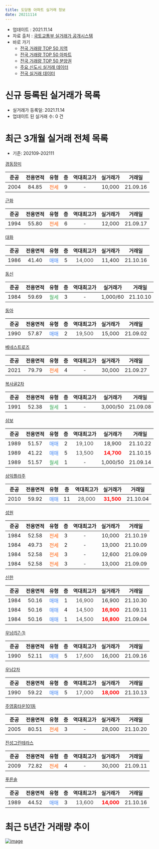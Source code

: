 ```yaml
---
title: 도당동 아파트 실거래 정보
date: 20211114
---
```


* 업데이트 : 2021.11.14
* 자료 출처 : [국토교통부 실거래가 공개시스템](http://rt.molit.go.kr)
* 바로 가기
    * [전국 거래량 TOP 50 지역](https://apt-info.github.io/apt-trade-info/tr)
    * [전국 거래량 TOP 50 아파트](https://apt-info.github.io/apt-trade-info/ta)
    * [전국 거래량 TOP 50 분양권](https://apt-info.github.io/apt-trade-info/tb)
    * [주요 신도시 실거래 데이터](https://apt-info.github.io/apt-trade-info/newtown)
    * [전국 실거래 데이터](https://apt-info.github.io/apt-trade-info/all)



<script async src="https://pagead2.googlesyndication.com/pagead/js/adsbygoogle.js"></script>
<!-- 기본광고 -->
<ins class="adsbygoogle"
     style="display:block"
     data-ad-client="ca-pub-1142216861245946"
     data-ad-slot="4805727019"
     data-ad-format="auto"
     data-full-width-responsive="true"></ins>
<script>
     (adsbygoogle = window.adsbygoogle || []).push({});
</script>


# 신규 등록된 실거래가 목록

* 실거래가 등록일: 2021.11.14
* 업데이트 된 실거래 수: 0 건




<script async src="https://pagead2.googlesyndication.com/pagead/js/adsbygoogle.js"></script>
<!-- 기본광고 -->
<ins class="adsbygoogle"
     style="display:block"
     data-ad-client="ca-pub-1142216861245946"
     data-ad-slot="4805727019"
     data-ad-format="auto"
     data-full-width-responsive="true"></ins>
<script>
     (adsbygoogle = window.adsbygoogle || []).push({});
</script>


# 최근 3개월 실거래 전체 목록
* 기준: 202109-202111


[경동장미](https://search.naver.com/search.naver?query=%EA%B2%BD%EB%8F%99%EC%9E%A5%EB%AF%B8)

|준공|전용면적|유형|층|역대최고가|실거래가|거래일|
|:---:|:---:|:---:|:---:|:---:|:---:|:---:|
|2004|84.85|<span style="color:#FF5A00">전세</span>|9|<span style="color:#444444">-</span>|10,000|21.09.16|

[근화](https://search.naver.com/search.naver?query=%EA%B7%BC%ED%99%94)

|준공|전용면적|유형|층|역대최고가|실거래가|거래일|
|:---:|:---:|:---:|:---:|:---:|:---:|:---:|
|1994|55.80|<span style="color:#FF5A00">전세</span>|6|<span style="color:#444444">-</span>|12,000|21.09.17|

[대화](https://search.naver.com/search.naver?query=%EB%8C%80%ED%99%94)

|준공|전용면적|유형|층|역대최고가|실거래가|거래일|
|:---:|:---:|:---:|:---:|:---:|:---:|:---:|
|1986|41.40|<span style="color:#4285F3">매매</span>|5|<span style="color:#444444">14,000</span>|11,400|21.10.16|

[동신](https://search.naver.com/search.naver?query=%EB%8F%99%EC%8B%A0)

|준공|전용면적|유형|층|역대최고가|실거래가|거래일|
|:---:|:---:|:---:|:---:|:---:|:---:|:---:|
|1984|59.69|<span style="color:#34A853">월세</span>|3|<span style="color:#444444">-</span>|1,000/60|21.10.10|

[동아](https://search.naver.com/search.naver?query=%EB%8F%99%EC%95%84)

|준공|전용면적|유형|층|역대최고가|실거래가|거래일|
|:---:|:---:|:---:|:---:|:---:|:---:|:---:|
|1990|57.87|<span style="color:#4285F3">매매</span>|2|<span style="color:#444444">19,500</span>|15,000|21.09.02|

[베네스트로즈](https://search.naver.com/search.naver?query=%EB%B2%A0%EB%84%A4%EC%8A%A4%ED%8A%B8%EB%A1%9C%EC%A6%88)

|준공|전용면적|유형|층|역대최고가|실거래가|거래일|
|:---:|:---:|:---:|:---:|:---:|:---:|:---:|
|2021|79.79|<span style="color:#FF5A00">전세</span>|4|<span style="color:#444444">-</span>|30,000|21.09.27|

[복사골2차](https://search.naver.com/search.naver?query=%EB%B3%B5%EC%82%AC%EA%B3%A82%EC%B0%A8)

|준공|전용면적|유형|층|역대최고가|실거래가|거래일|
|:---:|:---:|:---:|:---:|:---:|:---:|:---:|
|1991|52.38|<span style="color:#34A853">월세</span>|1|<span style="color:#444444">-</span>|3,000/50|21.09.08|

[삼보](https://search.naver.com/search.naver?query=%EC%82%BC%EB%B3%B4)

|준공|전용면적|유형|층|역대최고가|실거래가|거래일|
|:---:|:---:|:---:|:---:|:---:|:---:|:---:|
|1989|51.57|<span style="color:#4285F3">매매</span>|2|<span style="color:#444444">19,100</span>|18,900|21.10.22|
|1989|41.22|<span style="color:#4285F3">매매</span>|5|<span style="color:#444444">13,500</span>|<b><span style="color:#FF0000">14,700</span></b>|21.10.15|
|1989|51.57|<span style="color:#34A853">월세</span>|1|<span style="color:#444444">-</span>|1,000/50|21.09.14|

[삼익플라주](https://search.naver.com/search.naver?query=%EC%82%BC%EC%9D%B5%ED%94%8C%EB%9D%BC%EC%A3%BC)

|준공|전용면적|유형|층|역대최고가|실거래가|거래일|
|:---:|:---:|:---:|:---:|:---:|:---:|:---:|
|2010|59.92|<span style="color:#4285F3">매매</span>|11|<span style="color:#444444">28,000</span>|<b><span style="color:#FF0000">31,500</span></b>|21.10.04|

[성원](https://search.naver.com/search.naver?query=%EC%84%B1%EC%9B%90)

|준공|전용면적|유형|층|역대최고가|실거래가|거래일|
|:---:|:---:|:---:|:---:|:---:|:---:|:---:|
|1984|52.58|<span style="color:#FF5A00">전세</span>|3|<span style="color:#444444">-</span>|10,000|21.10.19|
|1984|49.73|<span style="color:#FF5A00">전세</span>|2|<span style="color:#444444">-</span>|13,000|21.10.09|
|1984|52.58|<span style="color:#FF5A00">전세</span>|3|<span style="color:#444444">-</span>|12,600|21.09.09|
|1984|52.58|<span style="color:#FF5A00">전세</span>|3|<span style="color:#444444">-</span>|13,000|21.09.09|

[신한](https://search.naver.com/search.naver?query=%EC%8B%A0%ED%95%9C)

|준공|전용면적|유형|층|역대최고가|실거래가|거래일|
|:---:|:---:|:---:|:---:|:---:|:---:|:---:|
|1984|50.16|<span style="color:#4285F3">매매</span>|1|<span style="color:#444444">16,900</span>|16,900|21.10.30|
|1984|50.16|<span style="color:#4285F3">매매</span>|4|<span style="color:#444444">14,500</span>|<b><span style="color:#FF0000">16,900</span></b>|21.09.11|
|1984|50.16|<span style="color:#4285F3">매매</span>|1|<span style="color:#444444">14,500</span>|<b><span style="color:#FF0000">16,800</span></b>|21.09.04|

[우남(57-1)](https://search.naver.com/search.naver?query=%EC%9A%B0%EB%82%A8%2857-1%29)

|준공|전용면적|유형|층|역대최고가|실거래가|거래일|
|:---:|:---:|:---:|:---:|:---:|:---:|:---:|
|1990|52.11|<span style="color:#4285F3">매매</span>|5|<span style="color:#444444">17,600</span>|16,000|21.09.16|

[우남2차](https://search.naver.com/search.naver?query=%EC%9A%B0%EB%82%A82%EC%B0%A8)

|준공|전용면적|유형|층|역대최고가|실거래가|거래일|
|:---:|:---:|:---:|:---:|:---:|:---:|:---:|
|1990|59.22|<span style="color:#4285F3">매매</span>|5|<span style="color:#444444">17,000</span>|<b><span style="color:#FF0000">18,000</span></b>|21.10.13|

[주영홈타운101동](https://search.naver.com/search.naver?query=%EC%A3%BC%EC%98%81%ED%99%88%ED%83%80%EC%9A%B4101%EB%8F%99)

|준공|전용면적|유형|층|역대최고가|실거래가|거래일|
|:---:|:---:|:---:|:---:|:---:|:---:|:---:|
|2005|80.51|<span style="color:#FF5A00">전세</span>|3|<span style="color:#444444">-</span>|28,000|21.10.20|

[진성그린테라스](https://search.naver.com/search.naver?query=%EC%A7%84%EC%84%B1%EA%B7%B8%EB%A6%B0%ED%85%8C%EB%9D%BC%EC%8A%A4)

|준공|전용면적|유형|층|역대최고가|실거래가|거래일|
|:---:|:---:|:---:|:---:|:---:|:---:|:---:|
|2009|72.82|<span style="color:#FF5A00">전세</span>|4|<span style="color:#444444">-</span>|30,000|21.09.11|

[푸른솔](https://search.naver.com/search.naver?query=%ED%91%B8%EB%A5%B8%EC%86%94)

|준공|전용면적|유형|층|역대최고가|실거래가|거래일|
|:---:|:---:|:---:|:---:|:---:|:---:|:---:|
|1989|44.52|<span style="color:#4285F3">매매</span>|3|<span style="color:#444444">13,600</span>|<b><span style="color:#FF0000">14,000</span></b>|21.10.16|



<script async src="https://pagead2.googlesyndication.com/pagead/js/adsbygoogle.js"></script>
<!-- 기본광고 -->
<ins class="adsbygoogle"
     style="display:block"
     data-ad-client="ca-pub-1142216861245946"
     data-ad-slot="4805727019"
     data-ad-format="auto"
     data-full-width-responsive="true"></ins>
<script>
     (adsbygoogle = window.adsbygoogle || []).push({});
</script>


# 최근 5년간 거래량 추이


<div style="width:100%;">
    <canvas id="deal_progress" height="200"></canvas>
</div>

<script>
new Chart(document.getElementById("deal_progress"), {
    type: 'line',
    data: {
        labels: ['16.01','16.02','16.03','16.04','16.05','16.06','16.07','16.08','16.09','16.10','16.11','16.12','17.01','17.02','17.03','17.04','17.05','17.06','17.07','17.08','17.09','17.10','17.11','17.12','18.01','18.02','18.03','18.04','18.05','18.06','18.07','18.08','18.09','18.10','18.11','18.12','19.01','19.02','19.03','19.04','19.05','19.06','19.07','19.08','19.09','19.10','19.11','19.12','20.01','20.02','20.03','20.04','20.05','20.06','20.07','20.08','20.09','20.10','20.11','20.12','21.01','21.02','21.03','21.04','21.05','21.06','21.07','21.08','21.09','21.10'],
        datasets: [{
            label: '매매/분양권',
            data: [4,5,13,6,7,11,4,10,11,13,4,3,3,9,8,5,11,9,9,5,8,9,5,2,2,11,15,9,6,7,5,4,9,9,5,3,5,10,3,4,9,8,6,10,7,10,5,8,9,15,10,11,9,13,7,2,5,5,8,8,8,6,17,11,8,5,4,3,4,7],
            borderColor: "rgba(66, 133, 243, 1)",
            backgroundColor: "rgba(66, 133, 243, 0.05)",
            borderWidth: 1,
            pointRadius: 0,
            fill: false,
            lineTension: 0
        },{
            label: '전/월세',
            data: [9,6,11,9,5,4,10,9,9,14,6,7,8,7,8,2,7,5,4,7,9,6,11,5,6,8,10,13,9,3,5,5,8,9,8,8,7,9,10,7,6,3,7,8,3,4,12,4,5,12,9,8,8,5,4,2,1,5,5,5,7,6,8,7,7,10,10,6,8,4],
            borderColor: "rgba(255, 90, 0, 1)",
            backgroundColor: "rgba(255, 90, 0, 0.05)",
            borderWidth: 1,
            pointRadius: 0,
            fill: false,
            lineTension: 0
        },{
            label: '합계',
            data: [13,11,24,15,12,15,14,19,20,27,10,10,11,16,16,7,18,14,13,12,17,15,16,7,8,19,25,22,15,10,10,9,17,18,13,11,12,19,13,11,15,11,13,18,10,14,17,12,14,27,19,19,17,18,11,4,6,10,13,13,15,12,25,18,15,15,14,9,12,11],
            borderColor: "rgba(0, 0, 0, 1)",
            backgroundColor: "rgba(0, 0, 0, 0.03)",
            borderWidth: 0.1,
            pointRadius: 0,
            fill: true,
            lineTension: 0
        }
        ]
    },
    options: {
        responsive: true,
        title: {
            display: false
        },
        tooltips: {
            mode: 'index',
            intersect: false
        },
        hover: {
            mode: 'nearest',
            intersect: true
        },
        scales: {
            xAxes: [{
                display: true,
                scaleLabel: {
                    display: true,
                    labelString: '년/월'
                }
            }],
            yAxes: [{
                display: true,
                ticks: {
                    suggestedMin: 0,
                },
                scaleLabel: {
                    display: true,
                    labelString: '실거래 수'
                }
            }]
        }
    }
});

</script>


[![image](https://apt-info.github.io/images/2020-01-03-apt-trade-info/1024x500.png)](https://play.google.com/store/apps/details?id=com.aptinfo.apttradeinfo)

